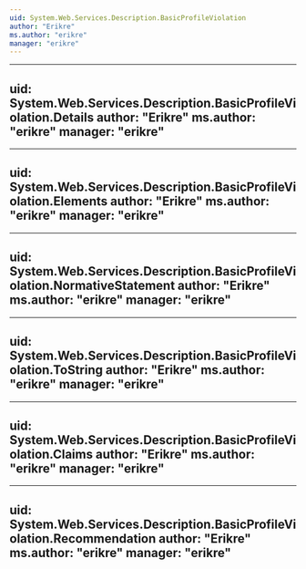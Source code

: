 ```yaml
---
uid: System.Web.Services.Description.BasicProfileViolation
author: "Erikre"
ms.author: "erikre"
manager: "erikre"
---
```


---
uid: System.Web.Services.Description.BasicProfileViolation.Details
author: "Erikre"
ms.author: "erikre"
manager: "erikre"
---

---
uid: System.Web.Services.Description.BasicProfileViolation.Elements
author: "Erikre"
ms.author: "erikre"
manager: "erikre"
---

---
uid: System.Web.Services.Description.BasicProfileViolation.NormativeStatement
author: "Erikre"
ms.author: "erikre"
manager: "erikre"
---

---
uid: System.Web.Services.Description.BasicProfileViolation.ToString
author: "Erikre"
ms.author: "erikre"
manager: "erikre"
---

---
uid: System.Web.Services.Description.BasicProfileViolation.Claims
author: "Erikre"
ms.author: "erikre"
manager: "erikre"
---

---
uid: System.Web.Services.Description.BasicProfileViolation.Recommendation
author: "Erikre"
ms.author: "erikre"
manager: "erikre"
---
